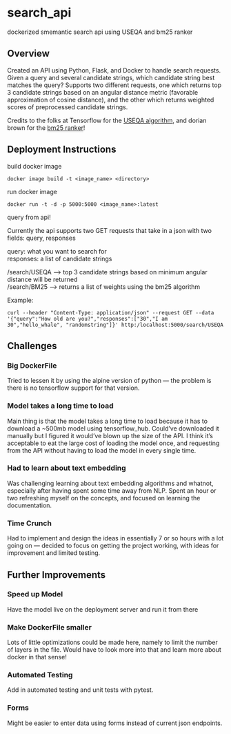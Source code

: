 # search_api
dockerized smemantic search api using USEQA and bm25 ranker

## Overview
Created an API using Python, Flask, and Docker to handle search requests. Given a query and several candidate strings, which candidate string best matches the query? Supports two different requests, one which returns top 3 candidate strings based on an angular distance metric (favorable approximation of cosine distance), and the other which returns weighted scores of preprocessed candidate strings.

Credits to the folks at Tensorflow for the [USEQA algorithm](https://tfhub.dev/google/universal-sentence-encoder-qa/3), and dorian brown for the [bm25 ranker](https://github.com/dorianbrown/rank_bm25)! 

## Deployment Instructions

build docker image  

```
docker image build -t <image_name> <directory>
```

run docker image  

```
docker run -t -d -p 5000:5000 <image_name>:latest
```

query from api!  

Currently the api supports two GET requests that take in a json with two fields: query, responses  

query: what you want to search for  
responses: a list of candidate strings  

/search/USEQA --> top 3 candidate strings based on minimum angular distance will be returned  
/search/BM25 --> returns a list of weights using the bm25 algorithm  

Example:
```
curl --header "Content-Type: application/json" --request GET --data '{"query":"How old are you?","responses":["30","I am 30","hello_whale", "randomstring"]}' http:/localhost:5000/search/USEQA

```

## Challenges
### Big DockerFile
Tried to lessen it by using the alpine version of python — the problem is there is no tensorflow support for that version. 

### Model takes a long time to load
Main thing is that the model takes a long time to load because it has to download a ~500mb model using tensorflow_hub. Could’ve downloaded it manually but I figured it would’ve blown up the size of the API. I think it’s acceptable to eat the large cost of loading the model once, and requesting from the API without having to load the model in every single time.

### Had to learn about text embedding
Was challenging learning about text embedding algorithms and whatnot, especially after having spent some time away from NLP. Spent an hour or two refreshing myself on the concepts, and focused on learning the documentation.

### Time Crunch
Had to implement and design the ideas in essentially 7 or so hours with a lot going on — decided to focus on getting the project working, with ideas for improvement and limited testing.


## Further Improvements
### Speed up Model
Have the model live on the deployment server and run it from there

### Make DockerFile smaller
Lots of little optimizations could be made here, namely to limit the number of layers in the file. Would have to look more into that and learn more about docker in that sense!

### Automated Testing
Add in automated testing and unit tests with pytest. 

### Forms
Might be easier to enter data using forms instead of current json endpoints. 








